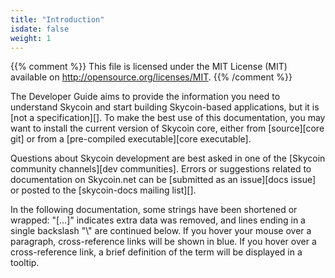 ```yaml
---
title: "Introduction"
isdate: false
weight: 1
---
```


{{% comment %}}
This file is licensed under the MIT License (MIT) available on
http://opensource.org/licenses/MIT.
{{% /comment %}}

The Developer Guide aims to provide the information you need to understand
Skycoin and start building Skycoin-based applications, but it is 
[not a specification][]. To make the best use of
this documentation, you may want to install the current version of Skycoin core,
either from [source][core git] or from a [pre-compiled executable][core executable].

Questions about Skycoin development are best asked in one of the
[Skycoin community channels][dev communities].
Errors or suggestions related to
documentation on Skycoin.net can be [submitted as an issue][docs issue]
or posted to the [skycoin-docs mailing list][].

In the following documentation, some strings have been shortened or wrapped: "[...]"
indicates extra data was removed, and lines ending in a single backslash "\\"
are continued below. If you hover your mouse over a paragraph, cross-reference
links will be shown in blue.  If you hover over a cross-reference link, a brief
definition of the term will be displayed in a tooltip.
